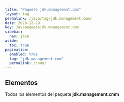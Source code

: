 ```yaml
---
title: "Paquete jdk.management.cmm"
layout: tag
permalink: /java/tag/jdk.management.cmm/
date: 2020-12-29
key: Javapaquetejdk.management.cmm
sidebar: 
  nav: java
aside: 
  toc: true
pagination: 
  enabled: true
  tag: "jdk.management.cmm"
  permalink: /:num/
---
```


<h2>Elementos</h2>
Todos los elementos del paquete <strong>jdk.management.cmm</strong>
